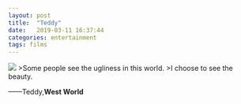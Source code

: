 ```yaml
---
layout: post
title:  "Teddy"
date:   2019-03-11 16:37:44
categories: entertainment
tags: films
---
```

<img src="{{ site.baseurl }}/images/teddy.jpg">
>Some people see the ugliness in this world.
>I choose to see the beauty.

——Teddy,**West World**